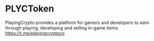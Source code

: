# PLYCToken
PlayingCrypto provides a platform for gamers and developers to earn through playing, developing and selling in-game items. https://t.me/playingcryptoco
